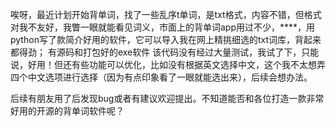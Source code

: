 ​
唉呀，最近计划开始背单词，找了一些乱序t单词，是txt格式，内容不错，但格式对我不友好，我瞥一眼就能看见词义，市面上的背单词app用过不少，****，用python写了款简介好用的软件，它可以导入我在网上精挑细选的txt词库，背起来都得劲；
有源码和打包好的exe软件
该代码没有经过大量测试，我试了下，只能说，好用！但还有些功能可以优化，比如没有根据英文选择中文，这个我不太想弄四个中文选项进行选择（因为有点印象看了一眼就能选出来），后续会想办法。

后续有朋友用了后发现bug或者有建议欢迎提出。不知道能否和各位打造一款非常好用的开源的背单词软件呢？

​
